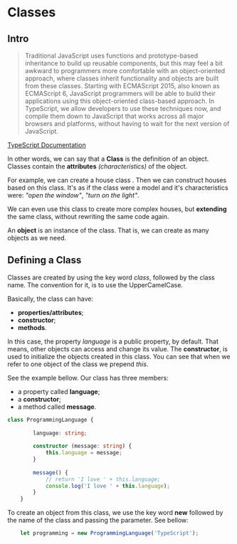 # Classes

## Intro

> Traditional JavaScript uses functions and prototype-based inheritance to build up reusable components, but this may feel a bit awkward to programmers more comfortable with an object-oriented approach, where classes inherit functionality and objects are built from these classes. Starting with ECMAScript 2015, also known as ECMAScript 6, JavaScript programmers will be able to build their applications using this object-oriented class-based approach. In TypeScript, we allow developers to use these techniques now, and compile them down to JavaScript that works across all major browsers and platforms, without having to wait for the next version of JavaScript.

[TypeScript Documentation](http://www.typescriptlang.org/docs/handbook/classes.html)

In other words, we can say that a **Class** is the definition of an object. Classes contain the **attributes** *(characteristics)* of the object.

For example, we can create a house class . Then we can construct houses based on this class. It's as if the class were a model and it's characteristics were: *"open the window"*, *"turn on the light"*.

We can even use this class to create more complex houses, but **extending** the same class, without rewriting the same code again.

An **object** is an instance of the class. That is, we can create as many objects as we need.

## Defining a Class

Classes are created by using the key word *class*, followed by the class name. The convention for it, is to use the UpperCamelCase.

Basically, the class can have:
- **properties/attributes**;
- **constructor**;
- **methods**. 

In this case, the property *language* is a public property, by default. That means, other objects can access and change its value.
The **constructor**, is used to initialize the objects created in this class. 
You can see that when we refer to one object of the class we prepend *this*.

See the example bellow. Our class has three members:

- a property called **language**;
- a **constructor**;
- a method called **message**.

```typescript
class ProgrammingLanguage {
    
        language: string;
        
        constructor (message: string) {
            this.language = message;
        }
        
        message() {
            // return 'I love ' + this.language;
            console.log('I love ' + this.language);
        }
    }

```

To create an object from this class, we use the key word **new** followed by the name of the class and passing the parameter. See bellow:

```typescript
    let programming = new ProgrammingLanguage('TypeScript');
```


